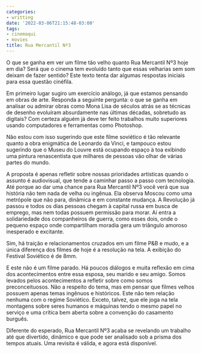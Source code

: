 ```yaml
---
categories:
- writting
date: '2022-03-06T21:15:48-03:00'
tags:
- cinemaqui
- movies
title: Rua Mercantil Nº3
---
```


O que se ganha em ver um filme tão velho quanto Rua Mercantil Nº3 hoje em dia? Será que o cinema tem evoluído tanto que essas velharias sem som deixam de fazer sentido? Este texto tenta dar algumas respostas iniciais para essa questão cinéfila.

Em primeiro lugar sugiro um exercício análogo, já que estamos pensando em obras de arte. Responda a seguinte pergunta: o que se ganha em analisar ou admirar obras como Mona Lisa de séculos atrás se as técnicas de desenho evoluíram absurdamente nas últimas décadas, sobretudo as digitais? Com certeza alguém já deve ter feito trabalhos muito superiores usando computadores e ferramentas como Photoshop.

Não estou com isso sugerindo que este filme soviético é tão relevante quanto a obra enigmática de Leonardo da Vinci, e tampouco estou sugerindo que o Museu do Louvre está ocupando espaço à toa exibindo uma pintura renascentista que milhares de pessoas vão olhar de várias partes do mundo.

A proposta é apenas refletir sobre nossas prioridades artísticas quando o assunto é audiovisual, que tende a caminhar passo a passo com tecnologia. Até porque ao dar uma chance para Rua Mercantil Nº3 você verá que sua história não tem nada de velha ou ingênua. Ela observa Moscou como uma metrópole que não para, dinâmica e em constante mudança. A Revolução já passou e todos os dias pessoas chegam à capital russa em busca de emprego, mas nem todas possuem permissão para morar. Aí entra a solidariedade dos companheiros de guerra, como esses dois, onde o pequeno espaço onde compartilham moradia gera um triângulo amoroso inesperado e excitante.

Sim, há traição e relacionamentos cruzados em um filme P&B e mudo, e a única diferença dos filmes de hoje é a resolução na tela. A exibição do Festival Soviético é de 8mm.

E este não é um filme parado. Há poucos diálogos e muita reflexão em cima dos acontecimentos entre essa esposa, seu marido e seu amigo. Somos levados pelos acontecimentos a refletir sobre como somos preconceituosos. Não a respeito do tema, mas em pensar que filmes velhos possuem apenas temas ingênuos e históricos. Este não tem relação nenhuma com o regime Soviético. Exceto, talvez, que ele joga na tela montagens sobre seres humanos e máquinas tendo o mesmo papel no serviço e uma crítica bem aberta sobre a convenção do casamento burguês.

Diferente do esperado, Rua Mercantil Nº3 acaba se revelando um trabalho até que divertido, dinâmico e que pode ser analisado sob a prisma dos tempos atuais. Uma revisita é válida, e agora está disponível.